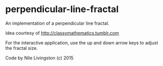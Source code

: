 # perpendicular-line-fractal
An implementation of a perpendicular line fractal.

Idea courtesy of http://classymathematics.tumblr.com

For the interactive application, use the up and down arrow keys to adjust the fractal size.

Code by Nile Livingston (c) 2015
